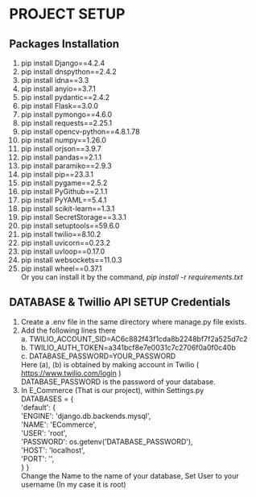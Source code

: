 # PROJECT SETUP
## Packages Installation
  1. pip install Django==4.2.4 <br> 
  2. pip install dnspython==2.4.2  <br> 
  3. pip install idna==3.3 <br>
  4. pip install anyio==3.7.1 <br> 
  5. pip install pydantic==2.4.2 <br>
  6. pip install Flask==3.0.0 <br>
  7. pip install pymongo==4.6.0 <br>
  8. pip install requests==2.25.1 <br>
  9. pip install opencv-python==4.8.1.78 <br>
  10. pip install numpy==1.26.0 <br>
  11. pip install orjson==3.9.7 <br>
  12. pip install pandas==2.1.1 <br>
  13. pip install paramiko==2.9.3 <br>
  14. pip install pip==23.3.1 <br>
  15. pip install pygame==2.5.2 <br>
  16. pip install PyGithub==2.1.1 <br>
  17. pip install PyYAML==5.4.1 <br>
  18. pip install scikit-learn==1.3.1 <br>
  19. pip install SecretStorage==3.3.1 <br>
  20. pip install setuptools==59.6.0 <br>
  21. pip install twilio==8.10.2 <br>
  22. pip install uvicorn==0.23.2 <br>
  23. pip install uvloop==0.17.0 <br>
  24. pip install websockets==11.0.3 <br>
  25. pip install wheel==0.37.1 <br>
  Or you can install it by the command, *pip install -r requirements.txt*

## DATABASE & Twillio API SETUP Credentials
  1. Create a .env file in the same directory where manage.py file exists.
  2. Add the following lines there <br/>
      a. TWILIO_ACCOUNT_SID=AC6c882f43f1cda8b2248bf7f2a525d7c2 <br/>
      b. TWILIO_AUTH_TOKEN=a341bcf8e7e0031c7c2706f0a0f0c40b <br/>
      c. DATABASE_PASSWORD=YOUR_PASSWORD <br/>
        Here (a), (b) is obtained by making account in Twilio ( https://www.twilio.com/login ) <br/>
        DATABASE_PASSWORD is the password of your database. <br/>
  3. In E_Commerce (That is our project), within Settings.py <br/>
         DATABASES = { <br/>
            'default': { <br/>
                'ENGINE': 'django.db.backends.mysql', <br/> 
                'NAME': 'ECommerce', <br/>
                'USER': 'root', <br/>
                'PASSWORD': os.getenv('DATABASE_PASSWORD'),<br/> 
                'HOST': 'localhost', <br/>
                'PORT': '', <br/>
            }
        } <br/>
         Change the Name to the name of your database, Set User to your username (In my case it is root) <br/>

